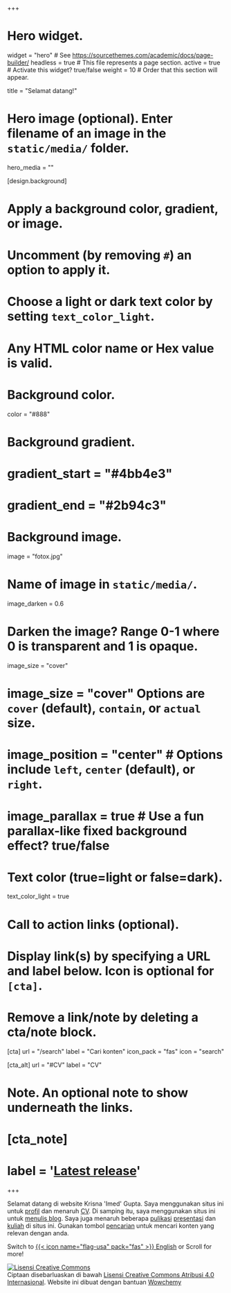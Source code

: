 +++
# Hero widget.
widget = "hero"  # See https://sourcethemes.com/academic/docs/page-builder/
headless = true  # This file represents a page section.
active = true  # Activate this widget? true/false
weight = 10  # Order that this section will appear.

title = "Selamat datang!"

# Hero image (optional). Enter filename of an image in the `static/media/` folder.
hero_media = ""

[design.background]
  # Apply a background color, gradient, or image.
  #   Uncomment (by removing `#`) an option to apply it.
  #   Choose a light or dark text color by setting `text_color_light`.
  #   Any HTML color name or Hex value is valid.

  # Background color.
  color = "#888"
  
  # Background gradient.
  # gradient_start = "#4bb4e3"
  # gradient_end = "#2b94c3"
  
  # Background image.
  image = "fotox.jpg"  
  # Name of image in `static/media/`.
  image_darken = 0.6
  # Darken the image? Range 0-1 where 0 is transparent and 1 is opaque.
  image_size = "cover" 
  # image_size = "cover" Options are `cover` (default), `contain`, or `actual` size.
  # image_position = "center"  # Options include `left`, `center` (default), or `right`.
  # image_parallax = true  # Use a fun parallax-like fixed background effect? true/false
  
  # Text color (true=light or false=dark).
  text_color_light = true

# Call to action links (optional).
#   Display link(s) by specifying a URL and label below. Icon is optional for `[cta]`.
#   Remove a link/note by deleting a cta/note block.
[cta]
  url = "/search"
  label = "Cari konten"
  icon_pack = "fas"
  icon = "search"
  
[cta_alt]
  url = "#CV"
  label = "CV"

# Note. An optional note to show underneath the links.
# [cta_note]
#   label = '<a class="js-github-release" href="https://sourcethemes.com/academic/updates" data-repo="gcushen/hugo-academic">Latest release<!-- V #  --></a>'
+++

Selamat datang di website Krisna 'Imed' Gupta. Saya menggunakan situs ini untuk [profil](#about) dan menaruh [CV](#CV). Di samping itu, saya menggunakan situs ini untuk [menulis blog](#posts). Saya juga menaruh beberapa [pulikasi](#publications) [presentasi](#talks) dan [kuliah](/courses) di situs ini. Gunakan tombol [pencarian](/search) untuk mencari konten yang relevan dengan anda.

Switch to [{{< icon name="flag-usa" pack="fas" >}} English](/en) or Scroll for more!

<a rel="license" href="http://creativecommons.org/licenses/by/4.0/"><img alt="Lisensi Creative Commons" style="border-width:0" src="https://i.creativecommons.org/l/by/4.0/88x31.png" /></a><br />Ciptaan disebarluaskan di bawah <a rel="license" href="http://creativecommons.org/licenses/by/4.0/">Lisensi Creative Commons Atribusi 4.0 Internasional</a>. Website ini dibuat dengan bantuan <a href="https://wowchemy.com/?utm_campaign=poweredby">Wowchemy</a>